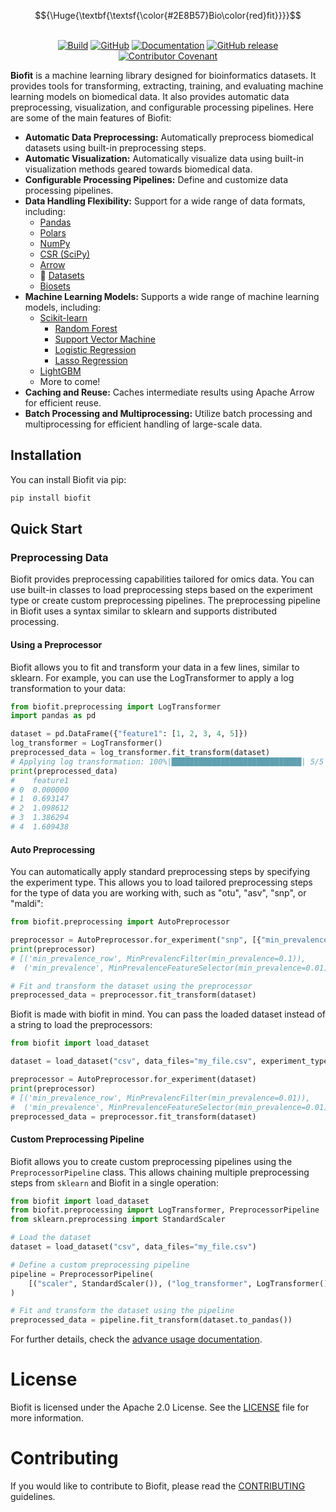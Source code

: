 <p align="center">
    $${\Huge{\textbf{\textsf{\color{#2E8B57}Bio\color{red}fit}}}}$$
    <br/>
    <br/>
</p>
<p align="center">
    <a href="https://github.com/psmyth94/biofit/actions/workflows/ci_cd_pipeline.yml?query=branch%3Amain"><img alt="Build" src="https://github.com/psmyth94/biofit/actions/workflows/ci_cd_pipeline.yml/badge.svg?branch=main"></a>
    <a href="https://github.com/psmyth94/biofit/blob/main/LICENSE"><img alt="GitHub" src="https://img.shields.io/github/license/psmyth94/biofit.svg?color=blue"></a>
    <a href="https://github.com/psmyth94/biofit/tree/main/docs"><img alt="Documentation" src="https://img.shields.io/website/http/github/psmyth94/biofit/tree/main/docs.svg?down_color=red&down_message=offline&up_message=online"></a>
    <a href="https://github.com/psmyth94/biofit/releases"><img alt="GitHub release" src="https://img.shields.io/github/release/psmyth94/biofit.svg"></a>
    <a href="CODE_OF_CONDUCT.md"><img alt="Contributor Covenant" src="https://img.shields.io/badge/Contributor%20Covenant-2.0-4baaaa.svg"></a>
    <!-- <a href="https://zenodo.org/records/14028772"><img src="https://zenodo.org/badge/DOI/10.5281/zenodo.14028772.svg" alt="DOI"></a> -->
</p>

**Biofit** is a machine learning library designed for bioinformatics datasets. It
provides tools for transforming, extracting, training, and evaluating machine learning
models on biomedical data. It also provides automatic data preprocessing, visualization,
and configurable processing pipelines. Here are some of the main features of Biofit:

- **Automatic Data Preprocessing:** Automatically preprocess biomedical datasets using
  built-in preprocessing steps.
- **Automatic Visualization:** Automatically visualize data using built-in visualization
  methods geared towards biomedical data.
- **Configurable Processing Pipelines:** Define and customize data processing pipelines.
- **Data Handling Flexibility:** Support for a wide range of data formats, including:
  - [Pandas](https://github.com/pandas-dev/pandas)
  - [Polars](https://github.com/pola-rs/polars)
  - [NumPy](https://github.com/numpy/numpy)
  - [CSR (SciPy)](https://github.com/scipy/scipy)
  - [Arrow](https://github.com/apache/arrow)
  - 🤗 [Datasets](https://github.com/huggingface/datasets)
  - [Biosets](https://github.com/psmyth94/biosets)
- **Machine Learning Models:** Supports a wide range of machine learning models, including:
  - [Scikit-learn](https://github.com/scikit-learn/scikit-learn)
    - [Random Forest](https://scikit-learn.org/stable/modules/generated/sklearn.ensemble.RandomForestClassifier.html)
    - [Support Vector Machine](https://scikit-learn.org/stable/modules/generated/sklearn.svm.SVC.html)
    - [Logistic Regression](https://scikit-learn.org/stable/modules/generated/sklearn.linear_model.LogisticRegression.html)
    - [Lasso Regression](https://scikit-learn.org/stable/modules/generated/sklearn.linear_model.Lasso.html)
  - [LightGBM](https://github.com/microsoft/LightGBM)
  - More to come!
- **Caching and Reuse:** Caches intermediate results using Apache Arrow for efficient reuse.
- **Batch Processing and Multiprocessing:** Utilize batch processing and multiprocessing for efficient handling of large-scale data.

## Installation

You can install Biofit via pip:

```bash
pip install biofit
```

## Quick Start

### Preprocessing Data

Biofit provides preprocessing capabilities tailored for omics data. You can use
built-in classes to load preprocessing steps based on the experiment type or create
custom preprocessing pipelines. The preprocessing pipeline in Biofit uses a syntax
similar to sklearn and supports distributed processing.

#### Using a Preprocessor

Biofit allows you to fit and transform your data in a few lines, similar to sklearn.
For example, you can use the LogTransformer to apply a log transformation to your data:

```python
from biofit.preprocessing import LogTransformer
import pandas as pd

dataset = pd.DataFrame({"feature1": [1, 2, 3, 4, 5]})
log_transformer = LogTransformer()
preprocessed_data = log_transformer.fit_transform(dataset)
# Applying log transformation: 100%|█████████████████████████████| 5/5 [00:00<00:00, 7656.63 examples/s]
print(preprocessed_data)
#    feature1
# 0  0.000000
# 1  0.693147
# 2  1.098612
# 3  1.386294
# 4  1.609438
```

#### Auto Preprocessing

You can automatically apply standard preprocessing steps by specifying the experiment
type. This allows you to load tailored preprocessing steps for the type of data you are
working with, such as "otu", "asv", "snp", or "maldi":

```python
from biofit.preprocessing import AutoPreprocessor

preprocessor = AutoPreprocessor.for_experiment("snp", [{"min_prevalence": 0.1}, None])
print(preprocessor)
# [('min_prevalence_row', MinPrevalencFilter(min_prevalence=0.1)),
#  ('min_prevalence', MinPrevalenceFeatureSelector(min_prevalence=0.01))]

# Fit and transform the dataset using the preprocessor
preprocessed_data = preprocessor.fit_transform(dataset)
```

Biofit is made with biofit in mind. You can pass the loaded dataset instead of a string
to load the preprocessors:

```python
from biofit import load_dataset

dataset = load_dataset("csv", data_files="my_file.csv", experiment_type="snp")

preprocessor = AutoPreprocessor.for_experiment(dataset)
print(preprocessor)
# [('min_prevalence_row', MinPrevalencFilter(min_prevalence=0.01)),
#  ('min_prevalence', MinPrevalenceFeatureSelector(min_prevalence=0.01))]
preprocessed_data = preprocessor.fit_transform(dataset)
```

#### Custom Preprocessing Pipeline

Biofit allows you to create custom preprocessing pipelines using the
`PreprocessorPipeline` class. This allows chaining multiple preprocessing steps from
`sklearn` and Biofit in a single operation:

```python
from biofit import load_dataset
from biofit.preprocessing import LogTransformer, PreprocessorPipeline
from sklearn.preprocessing import StandardScaler

# Load the dataset
dataset = load_dataset("csv", data_files="my_file.csv")

# Define a custom preprocessing pipeline
pipeline = PreprocessorPipeline(
    [("scaler", StandardScaler()), ("log_transformer", LogTransformer())]
)

# Fit and transform the dataset using the pipeline
preprocessed_data = pipeline.fit_transform(dataset.to_pandas())
```

For further details, check the [advance usage documentation](./docs/PREPROCESSING.md).

# License

Biofit is licensed under the Apache 2.0 License. See the [LICENSE](./LICENSE) file for
more information.

# Contributing

If you would like to contribute to Biofit, please read the
[CONTRIBUTING](./CONTRIBUTING.md) guidelines.
